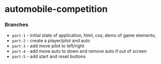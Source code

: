 # automobile-competition

### Branches
- `part-1` - initial state of application, html, css; demo of game elements;
- `part-2` - create a player/pilot and auto
- `part-3` - add move pilot to left/right
- `part-4` - add move auto to down and remove auto if out of screen
- `part-5` - add start and reset buttons

